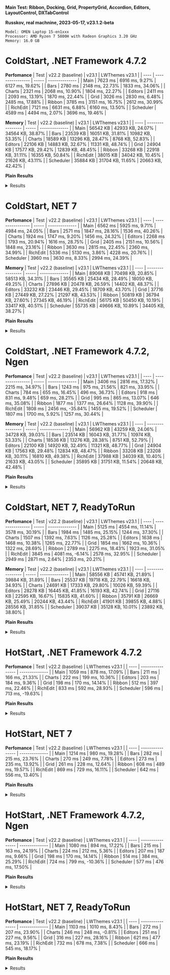 **Main Test: Ribbon, Docking, Grid, PropertyGrid, Accordion, Editors, LayoutControl, DXTabControl**

**Russkov, real machnine, 2023-05-17, v23.1.2-beta**

```
Model: OMEN Laptop 15-en1xxx
Processor: AMD Ryzen 7 5800H with Radeon Graphics 3.20 GHz
Memory: 16.0 GB
```

# ColdStart, .NET Framework 4.7.2

**Perfomance**
|  Test | v22.2 (baseline) | v23.1 | LWThemes v23.1 |
|  ---- | ---------------- | ----- | -------------- |
|  Main | 7623 ms | 6916 ms, 9.27% | 6127 ms, 19.62% |
|  Bars | 2780 ms | 2148 ms, 22.73% | 1833 ms, 34.06% |
|  Charts | 2321 ms | 2068 ms, 10.90% | 1804 ms, 22.27% |
|  Editors | 2411 ms | 2093 ms, 13.19% | 1870 ms, 22.44% |
|  Grid | 3026 ms | 2830 ms, 6.48% | 2485 ms, 17.88% |
|  Ribbon | 3785 ms | 3151 ms, 16.75% | 2612 ms, 30.99% |
|  RichEdit | 7121 ms | 6631 ms, 6.88% | 6160 ms, 13.50% |
|  Scheduler | 4589 ms | 4494 ms, 2.07% | 3696 ms, 19.46% |

**Memory**
|  Test | v22.2 (baseline) | v23.1 | LWThemes v23.1 |
|  ---- | ---------------- | ----- | -------------- |
|  Main | 56542 KB | 42933 KB, 24.07% | 34564 KB, 38.87% |
|  Bars | 23539 KB | 16051 KB, 31.81% | 10982 KB, 53.35% |
|  Charts | 18589 KB | 13296 KB, 28.47% | 8768 KB, 52.83% |
|  Editors | 22106 KB | 14883 KB, 32.67% | 11331 KB, 48.74% |
|  Grid | 24904 KB | 17577 KB, 29.42% | 12839 KB, 48.45% |
|  Ribbon | 33268 KB | 22918 KB, 31.11% | 16355 KB, 50.84% |
|  RichEdit | 38015 KB | 34042 KB, 10.45% | 21626 KB, 43.11% |
|  Scheduler | 35884 KB | 31704 KB, 11.65% | 20663 KB, 42.42% |


**Plain Results**
<details>
<summary>Results</summary>

**Main**
* **v22.2, #1:** Time: 7627 ms, TotalMemory: 56537 KB
* **v22.2, #2:** Time: 7611 ms, TotalMemory: 56468 KB
* **v22.2, #3:** Time: 7632 ms, TotalMemory: 56621 KB
* **v23.1, #1:** Time: 6948 ms, TotalMemory: 42832 KB
* **v23.1, #2:** Time: 6843 ms, TotalMemory: 42882 KB
* **v23.1, #3:** Time: 6957 ms, TotalMemory: 43085 KB
* **LWThemes v23.1, #1:** Time: 6117 ms, TotalMemory: 34579 KB
* **LWThemes v23.1, #2:** Time: 6213 ms, TotalMemory: 34617 KB
* **LWThemes v23.1, #3:** Time: 6052 ms, TotalMemory: 34496 KB

**Bars**
* **v22.2, #1:** Time: 2780 ms, TotalMemory: 23539 KB
* **v22.2, #2:** Time: 2773 ms, TotalMemory: 23539 KB
* **v22.2, #3:** Time: 2787 ms, TotalMemory: 23539 KB
* **v23.1, #1:** Time: 2149 ms, TotalMemory: 16052 KB
* **v23.1, #2:** Time: 2161 ms, TotalMemory: 16052 KB
* **v23.1, #3:** Time: 2135 ms, TotalMemory: 16051 KB
* **LWThemes v23.1, #1:** Time: 1863 ms, TotalMemory: 10986 KB
* **LWThemes v23.1, #2:** Time: 1827 ms, TotalMemory: 10986 KB
* **LWThemes v23.1, #3:** Time: 1811 ms, TotalMemory: 10975 KB

**Charts**
* **v22.2, #1:** Time: 2382 ms, TotalMemory: 18589 KB
* **v22.2, #2:** Time: 2297 ms, TotalMemory: 18589 KB
* **v22.2, #3:** Time: 2286 ms, TotalMemory: 18589 KB
* **v23.1, #1:** Time: 2130 ms, TotalMemory: 13296 KB
* **v23.1, #2:** Time: 2053 ms, TotalMemory: 13296 KB
* **v23.1, #3:** Time: 2023 ms, TotalMemory: 13296 KB
* **LWThemes v23.1, #1:** Time: 1809 ms, TotalMemory: 8767 KB
* **LWThemes v23.1, #2:** Time: 1797 ms, TotalMemory: 8768 KB
* **LWThemes v23.1, #3:** Time: 1808 ms, TotalMemory: 8769 KB

**Editors**
* **v22.2, #1:** Time: 2395 ms, TotalMemory: 22093 KB
* **v22.2, #2:** Time: 2367 ms, TotalMemory: 22092 KB
* **v22.2, #3:** Time: 2473 ms, TotalMemory: 22134 KB
* **v23.1, #1:** Time: 2127 ms, TotalMemory: 14870 KB
* **v23.1, #2:** Time: 2069 ms, TotalMemory: 14870 KB
* **v23.1, #3:** Time: 2083 ms, TotalMemory: 14910 KB
* **LWThemes v23.1, #1:** Time: 1872 ms, TotalMemory: 11346 KB
* **LWThemes v23.1, #2:** Time: 1881 ms, TotalMemory: 11303 KB
* **LWThemes v23.1, #3:** Time: 1859 ms, TotalMemory: 11345 KB

**Grid**
* **v22.2, #1:** Time: 3037 ms, TotalMemory: 24904 KB
* **v22.2, #2:** Time: 3016 ms, TotalMemory: 24905 KB
* **v22.2, #3:** Time: 3027 ms, TotalMemory: 24904 KB
* **v23.1, #1:** Time: 2814 ms, TotalMemory: 17577 KB
* **v23.1, #2:** Time: 2855 ms, TotalMemory: 17577 KB
* **v23.1, #3:** Time: 2822 ms, TotalMemory: 17578 KB
* **LWThemes v23.1, #1:** Time: 2504 ms, TotalMemory: 12839 KB
* **LWThemes v23.1, #2:** Time: 2471 ms, TotalMemory: 12839 KB
* **LWThemes v23.1, #3:** Time: 2482 ms, TotalMemory: 12840 KB

**Ribbon**
* **v22.2, #1:** Time: 3797 ms, TotalMemory: 33269 KB
* **v22.2, #2:** Time: 3763 ms, TotalMemory: 33268 KB
* **v22.2, #3:** Time: 3796 ms, TotalMemory: 33268 KB
* **v23.1, #1:** Time: 3104 ms, TotalMemory: 22919 KB
* **v23.1, #2:** Time: 3130 ms, TotalMemory: 22918 KB
* **v23.1, #3:** Time: 3220 ms, TotalMemory: 22918 KB
* **LWThemes v23.1, #1:** Time: 2592 ms, TotalMemory: 16351 KB
* **LWThemes v23.1, #2:** Time: 2648 ms, TotalMemory: 16351 KB
* **LWThemes v23.1, #3:** Time: 2596 ms, TotalMemory: 16363 KB

**RichEdit**
* **v22.2, #1:** Time: 7364 ms, TotalMemory: 38015 KB
* **v22.2, #2:** Time: 7574 ms, TotalMemory: 38015 KB
* **v22.2, #3:** Time: 6425 ms, TotalMemory: 38015 KB
* **v23.1, #1:** Time: 7034 ms, TotalMemory: 34038 KB
* **v23.1, #2:** Time: 6818 ms, TotalMemory: 34039 KB
* **v23.1, #3:** Time: 6043 ms, TotalMemory: 34049 KB
* **LWThemes v23.1, #1:** Time: 5887 ms, TotalMemory: 21626 KB
* **LWThemes v23.1, #2:** Time: 5938 ms, TotalMemory: 21626 KB
* **LWThemes v23.1, #3:** Time: 6655 ms, TotalMemory: 21626 KB

**Scheduler**
* **v22.2, #1:** Time: 4601 ms, TotalMemory: 35873 KB
* **v22.2, #2:** Time: 4456 ms, TotalMemory: 35907 KB
* **v22.2, #3:** Time: 4711 ms, TotalMemory: 35874 KB
* **v23.1, #1:** Time: 4989 ms, TotalMemory: 31705 KB
* **v23.1, #2:** Time: 4286 ms, TotalMemory: 31705 KB
* **v23.1, #3:** Time: 4209 ms, TotalMemory: 31702 KB
* **LWThemes v23.1, #1:** Time: 3763 ms, TotalMemory: 20664 KB
* **LWThemes v23.1, #2:** Time: 3673 ms, TotalMemory: 20663 KB
* **LWThemes v23.1, #3:** Time: 3654 ms, TotalMemory: 20663 KB

</details>



# ColdStart, NET 7

**Perfomance**
|  Test | v22.2 (baseline) | v23.1 | LWThemes v23.1 |
|  ---- | ---------------- | ----- | -------------- |
|  Main | 6562 ms | 5925 ms, 9.71% | 4984 ms, 24.05% |
|  Bars | 2571 ms | 1847 ms, 28.16% | 1536 ms, 40.26% |
|  Charts | 1924 ms | 1747 ms, 9.20% | 1456 ms, 24.32% |
|  Editors | 2268 ms | 1793 ms, 20.94% | 1616 ms, 28.75% |
|  Grid | 2405 ms | 2151 ms, 10.56% | 1848 ms, 23.16% |
|  Ribbon | 3630 ms | 2815 ms, 22.45% | 2360 ms, 34.99% |
|  RichEdit | 5336 ms | 5130 ms, 3.86% | 4228 ms, 20.76% |
|  Scheduler | 3960 ms | 3630 ms, 8.33% | 2994 ms, 24.39% |

**Memory**
|  Test | v22.2 (baseline) | v23.1 | LWThemes v23.1 |
|  ---- | ---------------- | ----- | -------------- |
|  Main | 89068 KB | 70498 KB, 20.85% | 58513 KB, 34.31% |
|  Bars | 35565 KB | 25434 KB, 28.49% | 18050 KB, 49.25% |
|  Charts | 27896 KB | 20478 KB, 26.59% | 14402 KB, 48.37% |
|  Editors | 33232 KB | 23446 KB, 29.45% | 18709 KB, 43.70% |
|  Grid | 37716 KB | 27449 KB, 27.22% | 21297 KB, 43.53% |
|  Ribbon | 50819 KB | 36794 KB, 27.60% | 27345 KB, 46.19% |
|  RichEdit | 56175 KB | 50450 KB, 10.19% | 33417 KB, 40.51% |
|  Scheduler | 55735 KB | 49666 KB, 10.89% | 34405 KB, 38.27% |


**Plain Results**
<details>
<summary>Results</summary>

**Main**
* **v22.2, #1:** Time: 6602 ms, TotalMemory: 89027 KB
* **v22.2, #2:** Time: 6534 ms, TotalMemory: 89209 KB
* **v22.2, #3:** Time: 6551 ms, TotalMemory: 88969 KB
* **v23.1, #1:** Time: 6054 ms, TotalMemory: 70455 KB
* **v23.1, #2:** Time: 5852 ms, TotalMemory: 70416 KB
* **v23.1, #3:** Time: 5870 ms, TotalMemory: 70624 KB
* **LWThemes v23.1, #1:** Time: 4979 ms, TotalMemory: 58590 KB
* **LWThemes v23.1, #2:** Time: 4935 ms, TotalMemory: 58530 KB
* **LWThemes v23.1, #3:** Time: 5040 ms, TotalMemory: 58420 KB

**Bars**
* **v22.2, #1:** Time: 2576 ms, TotalMemory: 35586 KB
* **v22.2, #2:** Time: 2553 ms, TotalMemory: 35587 KB
* **v22.2, #3:** Time: 2585 ms, TotalMemory: 35522 KB
* **v23.1, #1:** Time: 1845 ms, TotalMemory: 25430 KB
* **v23.1, #2:** Time: 1855 ms, TotalMemory: 25431 KB
* **v23.1, #3:** Time: 1843 ms, TotalMemory: 25442 KB
* **LWThemes v23.1, #1:** Time: 1547 ms, TotalMemory: 18050 KB
* **LWThemes v23.1, #2:** Time: 1532 ms, TotalMemory: 18052 KB
* **LWThemes v23.1, #3:** Time: 1531 ms, TotalMemory: 18048 KB

**Charts**
* **v22.2, #1:** Time: 2049 ms, TotalMemory: 27927 KB
* **v22.2, #2:** Time: 1834 ms, TotalMemory: 27901 KB
* **v22.2, #3:** Time: 1891 ms, TotalMemory: 27860 KB
* **v23.1, #1:** Time: 1953 ms, TotalMemory: 20476 KB
* **v23.1, #2:** Time: 1648 ms, TotalMemory: 20480 KB
* **v23.1, #3:** Time: 1641 ms, TotalMemory: 20480 KB
* **LWThemes v23.1, #1:** Time: 1451 ms, TotalMemory: 14410 KB
* **LWThemes v23.1, #2:** Time: 1475 ms, TotalMemory: 14399 KB
* **LWThemes v23.1, #3:** Time: 1443 ms, TotalMemory: 14397 KB

**Editors**
* **v22.2, #1:** Time: 2297 ms, TotalMemory: 33278 KB
* **v22.2, #2:** Time: 2261 ms, TotalMemory: 33236 KB
* **v22.2, #3:** Time: 2247 ms, TotalMemory: 33183 KB
* **v23.1, #1:** Time: 1785 ms, TotalMemory: 23529 KB
* **v23.1, #2:** Time: 1795 ms, TotalMemory: 23414 KB
* **v23.1, #3:** Time: 1800 ms, TotalMemory: 23395 KB
* **LWThemes v23.1, #1:** Time: 1603 ms, TotalMemory: 18723 KB
* **LWThemes v23.1, #2:** Time: 1630 ms, TotalMemory: 18678 KB
* **LWThemes v23.1, #3:** Time: 1615 ms, TotalMemory: 18726 KB

**Grid**
* **v22.2, #1:** Time: 2447 ms, TotalMemory: 37699 KB
* **v22.2, #2:** Time: 2367 ms, TotalMemory: 37727 KB
* **v22.2, #3:** Time: 2401 ms, TotalMemory: 37722 KB
* **v23.1, #1:** Time: 2160 ms, TotalMemory: 27444 KB
* **v23.1, #2:** Time: 2172 ms, TotalMemory: 27445 KB
* **v23.1, #3:** Time: 2122 ms, TotalMemory: 27459 KB
* **LWThemes v23.1, #1:** Time: 1850 ms, TotalMemory: 21296 KB
* **LWThemes v23.1, #2:** Time: 1866 ms, TotalMemory: 21294 KB
* **LWThemes v23.1, #3:** Time: 1830 ms, TotalMemory: 21303 KB

**Ribbon**
* **v22.2, #1:** Time: 3489 ms, TotalMemory: 50843 KB
* **v22.2, #2:** Time: 3576 ms, TotalMemory: 50808 KB
* **v22.2, #3:** Time: 3827 ms, TotalMemory: 50808 KB
* **v23.1, #1:** Time: 2842 ms, TotalMemory: 36808 KB
* **v23.1, #2:** Time: 2834 ms, TotalMemory: 36781 KB
* **v23.1, #3:** Time: 2771 ms, TotalMemory: 36795 KB
* **LWThemes v23.1, #1:** Time: 2358 ms, TotalMemory: 27354 KB
* **LWThemes v23.1, #2:** Time: 2373 ms, TotalMemory: 27339 KB
* **LWThemes v23.1, #3:** Time: 2350 ms, TotalMemory: 27344 KB

**RichEdit**
* **v22.2, #1:** Time: 5902 ms, TotalMemory: 56194 KB
* **v22.2, #2:** Time: 4537 ms, TotalMemory: 56200 KB
* **v22.2, #3:** Time: 5570 ms, TotalMemory: 56133 KB
* **v23.1, #1:** Time: 5484 ms, TotalMemory: 50451 KB
* **v23.1, #2:** Time: 5056 ms, TotalMemory: 50414 KB
* **v23.1, #3:** Time: 4852 ms, TotalMemory: 50485 KB
* **LWThemes v23.1, #1:** Time: 4169 ms, TotalMemory: 33386 KB
* **LWThemes v23.1, #2:** Time: 4633 ms, TotalMemory: 33447 KB
* **LWThemes v23.1, #3:** Time: 3883 ms, TotalMemory: 33419 KB

**Scheduler**
* **v22.2, #1:** Time: 4311 ms, TotalMemory: 55747 KB
* **v22.2, #2:** Time: 3796 ms, TotalMemory: 55728 KB
* **v22.2, #3:** Time: 3774 ms, TotalMemory: 55731 KB
* **v23.1, #1:** Time: 3816 ms, TotalMemory: 49669 KB
* **v23.1, #2:** Time: 3537 ms, TotalMemory: 49667 KB
* **v23.1, #3:** Time: 3539 ms, TotalMemory: 49663 KB
* **LWThemes v23.1, #1:** Time: 3015 ms, TotalMemory: 34408 KB
* **LWThemes v23.1, #2:** Time: 2977 ms, TotalMemory: 34396 KB
* **LWThemes v23.1, #3:** Time: 2991 ms, TotalMemory: 34413 KB

</details>



# ColdStart, .NET Framework 4.7.2, Ngen

**Perfomance**
|  Test | v22.2 (baseline) | v23.1 | LWThemes v23.1 |
|  ---- | ---------------- | ----- | -------------- |
|  Main | 3406 ms | 2816 ms, 17.32% | 2215 ms, 34.97% |
|  Bars | 1243 ms | 975 ms, 21.56% | 821 ms, 33.95% |
|  Charts | 784 ms | 655 ms, 16.45% | 496 ms, 36.73% |
|  Editors | 918 ms | 831 ms, 9.48% | 659 ms, 28.21% |
|  Grid | 995 ms | 865 ms, 13.07% | 646 ms, 35.08% |
|  Ribbon | 1877 ms | 1377 ms, 26.64% | 1128 ms, 39.90% |
|  RichEdit | 1808 ms | 2456 ms, -35.84% | 1455 ms, 19.52% |
|  Scheduler | 1807 ms | 1700 ms, 5.92% | 1257 ms, 30.44% |

**Memory**
|  Test | v22.2 (baseline) | v23.1 | LWThemes v23.1 |
|  ---- | ---------------- | ----- | -------------- |
|  Main | 56962 KB | 43259 KB, 24.06% | 34728 KB, 39.03% |
|  Bars | 23514 KB | 16043 KB, 31.77% | 10974 KB, 53.33% |
|  Charts | 18536 KB | 13276 KB, 28.38% | 8751 KB, 52.79% |
|  Editors | 22100 KB | 14920 KB, 32.49% | 11321 KB, 48.77% |
|  Grid | 24904 KB | 17563 KB, 29.48% | 12834 KB, 48.47% |
|  Ribbon | 33208 KB | 23208 KB, 30.11% | 16810 KB, 49.38% |
|  RichEdit | 37988 KB | 34039 KB, 10.40% | 21633 KB, 43.05% |
|  Scheduler | 35895 KB | 31751 KB, 11.54% | 20648 KB, 42.48% |


**Plain Results**
<details>
<summary>Results</summary>

**Main**
* **v22.2, #1:** Time: 3388 ms, TotalMemory: 57004 KB
* **v22.2, #2:** Time: 3447 ms, TotalMemory: 56921 KB
* **v22.2, #3:** Time: 3384 ms, TotalMemory: 56963 KB
* **v23.1, #1:** Time: 2834 ms, TotalMemory: 43255 KB
* **v23.1, #2:** Time: 2838 ms, TotalMemory: 43286 KB
* **v23.1, #3:** Time: 2776 ms, TotalMemory: 43238 KB
* **LWThemes v23.1, #1:** Time: 2209 ms, TotalMemory: 34729 KB
* **LWThemes v23.1, #2:** Time: 2228 ms, TotalMemory: 34686 KB
* **LWThemes v23.1, #3:** Time: 2208 ms, TotalMemory: 34769 KB

**Bars**
* **v22.2, #1:** Time: 1210 ms, TotalMemory: 23514 KB
* **v22.2, #2:** Time: 1252 ms, TotalMemory: 23514 KB
* **v22.2, #3:** Time: 1267 ms, TotalMemory: 23514 KB
* **v23.1, #1:** Time: 996 ms, TotalMemory: 16044 KB
* **v23.1, #2:** Time: 948 ms, TotalMemory: 16043 KB
* **v23.1, #3:** Time: 981 ms, TotalMemory: 16043 KB
* **LWThemes v23.1, #1:** Time: 826 ms, TotalMemory: 10974 KB
* **LWThemes v23.1, #2:** Time: 812 ms, TotalMemory: 10974 KB
* **LWThemes v23.1, #3:** Time: 826 ms, TotalMemory: 10975 KB

**Charts**
* **v22.2, #1:** Time: 824 ms, TotalMemory: 18537 KB
* **v22.2, #2:** Time: 751 ms, TotalMemory: 18537 KB
* **v22.2, #3:** Time: 779 ms, TotalMemory: 18536 KB
* **v23.1, #1:** Time: 665 ms, TotalMemory: 13276 KB
* **v23.1, #2:** Time: 650 ms, TotalMemory: 13276 KB
* **v23.1, #3:** Time: 651 ms, TotalMemory: 13276 KB
* **LWThemes v23.1, #1:** Time: 482 ms, TotalMemory: 8752 KB
* **LWThemes v23.1, #2:** Time: 511 ms, TotalMemory: 8751 KB
* **LWThemes v23.1, #3:** Time: 495 ms, TotalMemory: 8751 KB

**Editors**
* **v22.2, #1:** Time: 925 ms, TotalMemory: 22099 KB
* **v22.2, #2:** Time: 891 ms, TotalMemory: 22100 KB
* **v22.2, #3:** Time: 938 ms, TotalMemory: 22101 KB
* **v23.1, #1:** Time: 796 ms, TotalMemory: 14866 KB
* **v23.1, #2:** Time: 866 ms, TotalMemory: 14948 KB
* **v23.1, #3:** Time: 832 ms, TotalMemory: 14948 KB
* **LWThemes v23.1, #1:** Time: 638 ms, TotalMemory: 11335 KB
* **LWThemes v23.1, #2:** Time: 655 ms, TotalMemory: 11335 KB
* **LWThemes v23.1, #3:** Time: 685 ms, TotalMemory: 11293 KB

**Grid**
* **v22.2, #1:** Time: 1000 ms, TotalMemory: 24904 KB
* **v22.2, #2:** Time: 982 ms, TotalMemory: 24904 KB
* **v22.2, #3:** Time: 1005 ms, TotalMemory: 24904 KB
* **v23.1, #1:** Time: 880 ms, TotalMemory: 17564 KB
* **v23.1, #2:** Time: 854 ms, TotalMemory: 17564 KB
* **v23.1, #3:** Time: 861 ms, TotalMemory: 17563 KB
* **LWThemes v23.1, #1:** Time: 633 ms, TotalMemory: 12834 KB
* **LWThemes v23.1, #2:** Time: 686 ms, TotalMemory: 12834 KB
* **LWThemes v23.1, #3:** Time: 620 ms, TotalMemory: 12834 KB

**Ribbon**
* **v22.2, #1:** Time: 1883 ms, TotalMemory: 33222 KB
* **v22.2, #2:** Time: 1879 ms, TotalMemory: 33222 KB
* **v22.2, #3:** Time: 1870 ms, TotalMemory: 33182 KB
* **v23.1, #1:** Time: 1384 ms, TotalMemory: 23163 KB
* **v23.1, #2:** Time: 1416 ms, TotalMemory: 23229 KB
* **v23.1, #3:** Time: 1333 ms, TotalMemory: 23232 KB
* **LWThemes v23.1, #1:** Time: 1107 ms, TotalMemory: 16826 KB
* **LWThemes v23.1, #2:** Time: 1107 ms, TotalMemory: 16793 KB
* **LWThemes v23.1, #3:** Time: 1172 ms, TotalMemory: 16811 KB

**RichEdit**
* **v22.2, #1:** Time: 2046 ms, TotalMemory: 37988 KB
* **v22.2, #2:** Time: 1687 ms, TotalMemory: 37988 KB
* **v22.2, #3:** Time: 1691 ms, TotalMemory: 37988 KB
* **v23.1, #1:** Time: 2740 ms, TotalMemory: 34040 KB
* **v23.1, #2:** Time: 2681 ms, TotalMemory: 34040 KB
* **v23.1, #3:** Time: 1949 ms, TotalMemory: 34039 KB
* **LWThemes v23.1, #1:** Time: 1475 ms, TotalMemory: 21629 KB
* **LWThemes v23.1, #2:** Time: 1673 ms, TotalMemory: 21629 KB
* **LWThemes v23.1, #3:** Time: 1219 ms, TotalMemory: 21641 KB

**Scheduler**
* **v22.2, #1:** Time: 1860 ms, TotalMemory: 35895 KB
* **v22.2, #2:** Time: 1750 ms, TotalMemory: 35895 KB
* **v22.2, #3:** Time: 1811 ms, TotalMemory: 35895 KB
* **v23.1, #1:** Time: 1726 ms, TotalMemory: 31751 KB
* **v23.1, #2:** Time: 1658 ms, TotalMemory: 31751 KB
* **v23.1, #3:** Time: 1718 ms, TotalMemory: 31751 KB
* **LWThemes v23.1, #1:** Time: 1260 ms, TotalMemory: 20653 KB
* **LWThemes v23.1, #2:** Time: 1253 ms, TotalMemory: 20647 KB
* **LWThemes v23.1, #3:** Time: 1259 ms, TotalMemory: 20646 KB

</details>



# ColdStart, NET 7, ReadyToRun

**Perfomance**
|  Test | v22.2 (baseline) | v23.1 | LWThemes v23.1 |
|  ---- | ---------------- | ----- | -------------- |
|  Main | 5125 ms | 4554 ms, 11.14% | 3578 ms, 30.19% |
|  Bars | 1984 ms | 1485 ms, 25.15% | 1244 ms, 37.30% |
|  Charts | 1507 ms | 1392 ms, 7.63% | 1126 ms, 25.28% |
|  Editors | 1638 ms | 1468 ms, 10.38% | 1265 ms, 22.77% |
|  Grid | 1854 ms | 1662 ms, 10.36% | 1322 ms, 28.69% |
|  Ribbon | 2789 ms | 2275 ms, 18.43% | 1923 ms, 31.05% |
|  RichEdit | 3845 ms | 4081 ms, -6.14% | 2578 ms, 32.95% |
|  Scheduler | 2949 ms | 2871 ms, 2.64% | 2353 ms, 20.21% |

**Memory**
|  Test | v22.2 (baseline) | v23.1 | LWThemes v23.1 |
|  ---- | ---------------- | ----- | -------------- |
|  Main | 58556 KB | 45741 KB, 21.89% | 39884 KB, 31.89% |
|  Bars | 25537 KB | 19718 KB, 22.79% | 16618 KB, 34.93% |
|  Charts | 24691 KB | 17333 KB, 29.80% | 10026 KB, 59.39% |
|  Editors | 28278 KB | 16445 KB, 41.85% | 16193 KB, 42.74% |
|  Grid | 27116 KB | 22595 KB, 16.67% | 15835 KB, 41.60% |
|  Ribbon | 35791 KB | 26669 KB, 25.49% | 20244 KB, 43.44% |
|  RichEdit | 41901 KB | 39855 KB, 4.88% | 28556 KB, 31.85% |
|  Scheduler | 39037 KB | 35128 KB, 10.01% | 23892 KB, 38.80% |


**Plain Results**
<details>
<summary>Results</summary>

**Main**
* **v22.2, #1:** Time: 4998 ms, TotalMemory: 58458 KB
* **v22.2, #2:** Time: 5349 ms, TotalMemory: 58526 KB
* **v22.2, #3:** Time: 5029 ms, TotalMemory: 58686 KB
* **v23.1, #1:** Time: 4783 ms, TotalMemory: 46273 KB
* **v23.1, #2:** Time: 4401 ms, TotalMemory: 46236 KB
* **v23.1, #3:** Time: 4478 ms, TotalMemory: 44716 KB
* **LWThemes v23.1, #1:** Time: 3573 ms, TotalMemory: 41637 KB
* **LWThemes v23.1, #2:** Time: 3588 ms, TotalMemory: 41663 KB
* **LWThemes v23.1, #3:** Time: 3575 ms, TotalMemory: 36354 KB

**Bars**
* **v22.2, #1:** Time: 1972 ms, TotalMemory: 24380 KB
* **v22.2, #2:** Time: 2015 ms, TotalMemory: 24434 KB
* **v22.2, #3:** Time: 1965 ms, TotalMemory: 27798 KB
* **v23.1, #1:** Time: 1465 ms, TotalMemory: 19768 KB
* **v23.1, #2:** Time: 1481 ms, TotalMemory: 19671 KB
* **v23.1, #3:** Time: 1511 ms, TotalMemory: 19715 KB
* **LWThemes v23.1, #1:** Time: 1272 ms, TotalMemory: 16250 KB
* **LWThemes v23.1, #2:** Time: 1252 ms, TotalMemory: 17336 KB
* **LWThemes v23.1, #3:** Time: 1210 ms, TotalMemory: 16270 KB

**Charts**
* **v22.2, #1:** Time: 1598 ms, TotalMemory: 24615 KB
* **v22.2, #2:** Time: 1485 ms, TotalMemory: 24853 KB
* **v22.2, #3:** Time: 1438 ms, TotalMemory: 24605 KB
* **v23.1, #1:** Time: 1487 ms, TotalMemory: 15692 KB
* **v23.1, #2:** Time: 1318 ms, TotalMemory: 18154 KB
* **v23.1, #3:** Time: 1371 ms, TotalMemory: 18155 KB
* **LWThemes v23.1, #1:** Time: 1158 ms, TotalMemory: 10039 KB
* **LWThemes v23.1, #2:** Time: 1145 ms, TotalMemory: 10026 KB
* **LWThemes v23.1, #3:** Time: 1077 ms, TotalMemory: 10014 KB

**Editors**
* **v22.2, #1:** Time: 1640 ms, TotalMemory: 28174 KB
* **v22.2, #2:** Time: 1621 ms, TotalMemory: 28468 KB
* **v22.2, #3:** Time: 1654 ms, TotalMemory: 28192 KB
* **v23.1, #1:** Time: 1460 ms, TotalMemory: 16400 KB
* **v23.1, #2:** Time: 1447 ms, TotalMemory: 16451 KB
* **v23.1, #3:** Time: 1499 ms, TotalMemory: 16486 KB
* **LWThemes v23.1, #1:** Time: 1251 ms, TotalMemory: 16492 KB
* **LWThemes v23.1, #2:** Time: 1267 ms, TotalMemory: 15740 KB
* **LWThemes v23.1, #3:** Time: 1277 ms, TotalMemory: 16348 KB

**Grid**
* **v22.2, #1:** Time: 1868 ms, TotalMemory: 27129 KB
* **v22.2, #2:** Time: 1855 ms, TotalMemory: 27112 KB
* **v22.2, #3:** Time: 1841 ms, TotalMemory: 27108 KB
* **v23.1, #1:** Time: 1738 ms, TotalMemory: 20248 KB
* **v23.1, #2:** Time: 1675 ms, TotalMemory: 23746 KB
* **v23.1, #3:** Time: 1573 ms, TotalMemory: 23793 KB
* **LWThemes v23.1, #1:** Time: 1318 ms, TotalMemory: 15838 KB
* **LWThemes v23.1, #2:** Time: 1339 ms, TotalMemory: 15841 KB
* **LWThemes v23.1, #3:** Time: 1311 ms, TotalMemory: 15828 KB

**Ribbon**
* **v22.2, #1:** Time: 2814 ms, TotalMemory: 34602 KB
* **v22.2, #2:** Time: 2779 ms, TotalMemory: 34701 KB
* **v22.2, #3:** Time: 2774 ms, TotalMemory: 38071 KB
* **v23.1, #1:** Time: 2270 ms, TotalMemory: 26551 KB
* **v23.1, #2:** Time: 2268 ms, TotalMemory: 26609 KB
* **v23.1, #3:** Time: 2288 ms, TotalMemory: 26848 KB
* **LWThemes v23.1, #1:** Time: 1854 ms, TotalMemory: 21272 KB
* **LWThemes v23.1, #2:** Time: 1999 ms, TotalMemory: 19767 KB
* **LWThemes v23.1, #3:** Time: 1918 ms, TotalMemory: 19694 KB

**RichEdit**
* **v22.2, #1:** Time: 4456 ms, TotalMemory: 41918 KB
* **v22.2, #2:** Time: 3840 ms, TotalMemory: 41906 KB
* **v22.2, #3:** Time: 3241 ms, TotalMemory: 41879 KB
* **v23.1, #1:** Time: 4207 ms, TotalMemory: 39917 KB
* **v23.1, #2:** Time: 3955 ms, TotalMemory: 39805 KB
* **v23.1, #3:** Time: 4083 ms, TotalMemory: 39843 KB
* **LWThemes v23.1, #1:** Time: 2508 ms, TotalMemory: 28562 KB
* **LWThemes v23.1, #2:** Time: 2384 ms, TotalMemory: 28587 KB
* **LWThemes v23.1, #3:** Time: 2842 ms, TotalMemory: 28521 KB

**Scheduler**
* **v22.2, #1:** Time: 3007 ms, TotalMemory: 38982 KB
* **v22.2, #2:** Time: 2908 ms, TotalMemory: 39081 KB
* **v22.2, #3:** Time: 2934 ms, TotalMemory: 39048 KB
* **v23.1, #1:** Time: 2998 ms, TotalMemory: 35135 KB
* **v23.1, #2:** Time: 2801 ms, TotalMemory: 35113 KB
* **v23.1, #3:** Time: 2815 ms, TotalMemory: 35137 KB
* **LWThemes v23.1, #1:** Time: 2364 ms, TotalMemory: 23928 KB
* **LWThemes v23.1, #2:** Time: 2298 ms, TotalMemory: 23851 KB
* **LWThemes v23.1, #3:** Time: 2397 ms, TotalMemory: 23897 KB

</details>



# HotStart, .NET Framework 4.7.2

**Perfomance**
|  Test | v22.2 (baseline) | LWThemes v23.1 |
|  ---- | ---------------- | -------------- |
|  Main | 1059 ms | 878 ms, 17.09% |
|  Bars | 211 ms | 166 ms, 21.33% |
|  Charts | 222 ms | 199 ms, 10.36% |
|  Editors | 203 ms | 184 ms, 9.36% |
|  Grid | 198 ms | 170 ms, 14.14% |
|  Ribbon | 512 ms | 397 ms, 22.46% |
|  RichEdit | 833 ms | 592 ms, 28.93% |
|  Scheduler | 596 ms | 713 ms, -19.63% |

**Plain Results**
<details>
<summary>Results</summary>

**Main**
* **v22.2, #1:** Time: 1070 ms
* **v22.2, #2:** Time: 1048 ms
* **LWThemes v23.1, #1:** Time: 880 ms
* **LWThemes v23.1, #2:** Time: 876 ms

**Bars**
* **v22.2, #1:** Time: 210 ms
* **v22.2, #2:** Time: 212 ms
* **LWThemes v23.1, #1:** Time: 165 ms
* **LWThemes v23.1, #2:** Time: 167 ms

**Charts**
* **v22.2, #1:** Time: 214 ms
* **v22.2, #2:** Time: 230 ms
* **LWThemes v23.1, #1:** Time: 196 ms
* **LWThemes v23.1, #2:** Time: 203 ms

**Editors**
* **v22.2, #1:** Time: 203 ms
* **v22.2, #2:** Time: 203 ms
* **LWThemes v23.1, #1:** Time: 184 ms
* **LWThemes v23.1, #2:** Time: 185 ms

**Grid**
* **v22.2, #1:** Time: 201 ms
* **v22.2, #2:** Time: 196 ms
* **LWThemes v23.1, #1:** Time: 172 ms
* **LWThemes v23.1, #2:** Time: 168 ms

**Ribbon**
* **v22.2, #1:** Time: 513 ms
* **v22.2, #2:** Time: 511 ms
* **LWThemes v23.1, #1:** Time: 381 ms
* **LWThemes v23.1, #2:** Time: 413 ms

**RichEdit**
* **v22.2, #1:** Time: 954 ms
* **v22.2, #2:** Time: 713 ms
* **LWThemes v23.1, #1:** Time: 688 ms
* **LWThemes v23.1, #2:** Time: 496 ms

**Scheduler**
* **v22.2, #1:** Time: 516 ms
* **v22.2, #2:** Time: 676 ms
* **LWThemes v23.1, #1:** Time: 599 ms
* **LWThemes v23.1, #2:** Time: 827 ms

</details>



# HotStart, NET 7

**Perfomance**
|  Test | v22.2 (baseline) | LWThemes v23.1 |
|  ---- | ---------------- | -------------- |
|  Main | 1214 ms | 980 ms, 19.28% |
|  Bars | 282 ms | 215 ms, 23.76% |
|  Charts | 270 ms | 249 ms, 7.78% |
|  Editors | 273 ms | 235 ms, 13.92% |
|  Grid | 261 ms | 228 ms, 12.64% |
|  Ribbon | 608 ms | 489 ms, 19.57% |
|  RichEdit | 869 ms | 729 ms, 16.11% |
|  Scheduler | 642 ms | 556 ms, 13.40% |

**Plain Results**
<details>
<summary>Results</summary>

**Main**
* **v22.2, #1:** Time: 1161 ms
* **v22.2, #2:** Time: 1268 ms
* **LWThemes v23.1, #1:** Time: 978 ms
* **LWThemes v23.1, #2:** Time: 982 ms

**Bars**
* **v22.2, #1:** Time: 276 ms
* **v22.2, #2:** Time: 288 ms
* **LWThemes v23.1, #1:** Time: 221 ms
* **LWThemes v23.1, #2:** Time: 209 ms

**Charts**
* **v22.2, #1:** Time: 263 ms
* **v22.2, #2:** Time: 277 ms
* **LWThemes v23.1, #1:** Time: 254 ms
* **LWThemes v23.1, #2:** Time: 245 ms

**Editors**
* **v22.2, #1:** Time: 279 ms
* **v22.2, #2:** Time: 267 ms
* **LWThemes v23.1, #1:** Time: 240 ms
* **LWThemes v23.1, #2:** Time: 231 ms

**Grid**
* **v22.2, #1:** Time: 259 ms
* **v22.2, #2:** Time: 264 ms
* **LWThemes v23.1, #1:** Time: 224 ms
* **LWThemes v23.1, #2:** Time: 233 ms

**Ribbon**
* **v22.2, #1:** Time: 616 ms
* **v22.2, #2:** Time: 600 ms
* **LWThemes v23.1, #1:** Time: 478 ms
* **LWThemes v23.1, #2:** Time: 500 ms

**RichEdit**
* **v22.2, #1:** Time: 855 ms
* **v22.2, #2:** Time: 884 ms
* **LWThemes v23.1, #1:** Time: 807 ms
* **LWThemes v23.1, #2:** Time: 651 ms

**Scheduler**
* **v22.2, #1:** Time: 692 ms
* **v22.2, #2:** Time: 593 ms
* **LWThemes v23.1, #1:** Time: 563 ms
* **LWThemes v23.1, #2:** Time: 549 ms

</details>



# HotStart, .NET Framework 4.7.2, Ngen

**Perfomance**
|  Test | v22.2 (baseline) | LWThemes v23.1 |
|  ---- | ---------------- | -------------- |
|  Main | 1080 ms | 894 ms, 17.22% |
|  Bars | 215 ms | 163 ms, 24.19% |
|  Charts | 224 ms | 212 ms, 5.36% |
|  Editors | 207 ms | 187 ms, 9.66% |
|  Grid | 198 ms | 170 ms, 14.14% |
|  Ribbon | 514 ms | 384 ms, 25.29% |
|  RichEdit | 724 ms | 799 ms, -10.36% |
|  Scheduler | 577 ms | 476 ms, 17.50% |

**Plain Results**
<details>
<summary>Results</summary>

**Main**
* **v22.2, #1:** Time: 1082 ms
* **v22.2, #2:** Time: 1078 ms
* **LWThemes v23.1, #1:** Time: 896 ms
* **LWThemes v23.1, #2:** Time: 893 ms

**Bars**
* **v22.2, #1:** Time: 220 ms
* **v22.2, #2:** Time: 211 ms
* **LWThemes v23.1, #1:** Time: 162 ms
* **LWThemes v23.1, #2:** Time: 165 ms

**Charts**
* **v22.2, #1:** Time: 228 ms
* **v22.2, #2:** Time: 220 ms
* **LWThemes v23.1, #1:** Time: 216 ms
* **LWThemes v23.1, #2:** Time: 208 ms

**Editors**
* **v22.2, #1:** Time: 207 ms
* **v22.2, #2:** Time: 207 ms
* **LWThemes v23.1, #1:** Time: 188 ms
* **LWThemes v23.1, #2:** Time: 186 ms

**Grid**
* **v22.2, #1:** Time: 195 ms
* **v22.2, #2:** Time: 202 ms
* **LWThemes v23.1, #1:** Time: 175 ms
* **LWThemes v23.1, #2:** Time: 166 ms

**Ribbon**
* **v22.2, #1:** Time: 514 ms
* **v22.2, #2:** Time: 515 ms
* **LWThemes v23.1, #1:** Time: 384 ms
* **LWThemes v23.1, #2:** Time: 384 ms

**RichEdit**
* **v22.2, #1:** Time: 729 ms
* **v22.2, #2:** Time: 719 ms
* **LWThemes v23.1, #1:** Time: 710 ms
* **LWThemes v23.1, #2:** Time: 888 ms

**Scheduler**
* **v22.2, #1:** Time: 515 ms
* **v22.2, #2:** Time: 639 ms
* **LWThemes v23.1, #1:** Time: 500 ms
* **LWThemes v23.1, #2:** Time: 452 ms

</details>



# HotStart, NET 7, ReadyToRun

**Perfomance**
|  Test | v22.2 (baseline) | LWThemes v23.1 |
|  ---- | ---------------- | -------------- |
|  Main | 1103 ms | 1010 ms, 8.43% |
|  Bars | 272 ms | 207 ms, 23.90% |
|  Charts | 246 ms | 248 ms, -0.81% |
|  Editors | 251 ms | 227 ms, 9.56% |
|  Grid | 316 ms | 227 ms, 28.16% |
|  Ribbon | 621 ms | 477 ms, 23.19% |
|  RichEdit | 732 ms | 678 ms, 7.38% |
|  Scheduler | 666 ms | 545 ms, 18.17% |

**Plain Results**
<details>
<summary>Results</summary>

**Main**
* **v22.2, #1:** Time: 1102 ms
* **v22.2, #2:** Time: 1104 ms
* **LWThemes v23.1, #1:** Time: 951 ms
* **LWThemes v23.1, #2:** Time: 1069 ms

**Bars**
* **v22.2, #1:** Time: 283 ms
* **v22.2, #2:** Time: 261 ms
* **LWThemes v23.1, #1:** Time: 204 ms
* **LWThemes v23.1, #2:** Time: 210 ms

**Charts**
* **v22.2, #1:** Time: 251 ms
* **v22.2, #2:** Time: 241 ms
* **LWThemes v23.1, #1:** Time: 253 ms
* **LWThemes v23.1, #2:** Time: 243 ms

**Editors**
* **v22.2, #1:** Time: 254 ms
* **v22.2, #2:** Time: 249 ms
* **LWThemes v23.1, #1:** Time: 231 ms
* **LWThemes v23.1, #2:** Time: 224 ms

**Grid**
* **v22.2, #1:** Time: 381 ms
* **v22.2, #2:** Time: 252 ms
* **LWThemes v23.1, #1:** Time: 233 ms
* **LWThemes v23.1, #2:** Time: 221 ms

**Ribbon**
* **v22.2, #1:** Time: 590 ms
* **v22.2, #2:** Time: 653 ms
* **LWThemes v23.1, #1:** Time: 475 ms
* **LWThemes v23.1, #2:** Time: 480 ms

**RichEdit**
* **v22.2, #1:** Time: 729 ms
* **v22.2, #2:** Time: 736 ms
* **LWThemes v23.1, #1:** Time: 698 ms
* **LWThemes v23.1, #2:** Time: 658 ms

**Scheduler**
* **v22.2, #1:** Time: 723 ms
* **v22.2, #2:** Time: 609 ms
* **LWThemes v23.1, #1:** Time: 616 ms
* **LWThemes v23.1, #2:** Time: 475 ms

</details>


